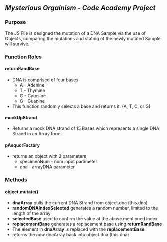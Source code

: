 ## _Mysterious Orgainism - Code Academy Project_

### Purpose 
The JS File is designed the mutation of a DNA Sample via the use of Objects, comparing the mutations and stating of the newly mutated Sample will survive.

### Function Roles

#### returnRandBase
* DNA is comprised of four bases
    * A - Adenine
    * T - Thymine
    * C - Cytosine
    * G - Guanine
* This function randomly selects a base and returns it. (A, T, C, or G)

#### mockUpStrand
* Returns a mock DNA strand of 15 Bases which represents a single DNA Strand in an Array form.

#### pAequorFactory
* returns an object with 2 parameters
    * specimenNum - num input parameter
    * dna - arrayDNA parameter

###  Methods  

#### object.mutate()
* __dnaArray__ pulls the current DNA Strand from object.dna (this.dna)
* __randomDNAIndexSelected__ generates a random number, limited to the length of the array
* __selectedBase__ used to confirm the value at the above mentioned index
* __replacementBase__ generates a replacement base using __returnRandBase__ 
* The element in __dnaArray__ is replaced with the __replacementBase__ 
* returns the _new_ dnaArray back into object.dna (this.dna)

